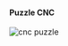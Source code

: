 #### Puzzle CNC
![cnc puzzle](https://github.com/universalbit-dev/CNC-Router/blob/main/img/2023-03-04%2001-54-35_1920.png "Puzzle")
